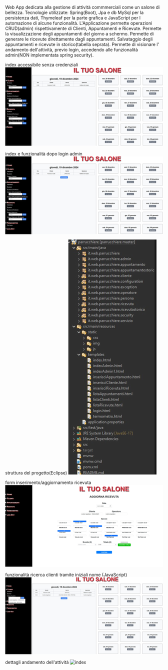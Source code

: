 Web App dedicata alla gestione di attività commmerciali come un salone di bellezza.
Tecnologie utilizzate: Spring(Boot), Jpa e db MySql per la persistenza dati, Thymeleaf per la parte grafica e JavaScript per l automazione di alcune funzionalità.
L'Applicazione permette operazioni CRUD(admin) rispettivamente di Clienti, Appuntamenti e Ricevute. 
Permette la visualizzazione degli appuntamenti del giorno a schermo. 
Permette di generare le ricevute direttamente dagli appuntamenti. 
Salvataggio degli appuntamenti e ricevute in storico(tabella seprata).
Permette di visionare l' andamento dell'attività, previo login, accedendo alle funzionalità admin(NON implementata spring security).

index accessibile senza credenziali
![index](src/main/resources/static/img/index.jpg)

index e funzionalità dopo login admin
![index](src/main/resources/static/img/indexAdmin.jpg)

struttura del progetto(Eclipse)
![index](src/main/resources/static/img/struttura.jpg)

form inserimento/aggiornamento ricevuta
![index](src/main/resources/static/img/aggiornaRicevuta.jpg)

funzionalità ricerca clienti tramite iniziali nome (JavaScript)
![index](src/main/resources/static/img/ricercaCliente.jpg)

dettagli andamento dell'attività
![index](src/main/resources/static/img/temometro.jpg)
